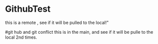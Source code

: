 # GithubTest
this is a remote , see if it will be pulled to the local!"

#git hub and git conflict
this is in the main, and see if it will be pulle to the local 2nd times.
